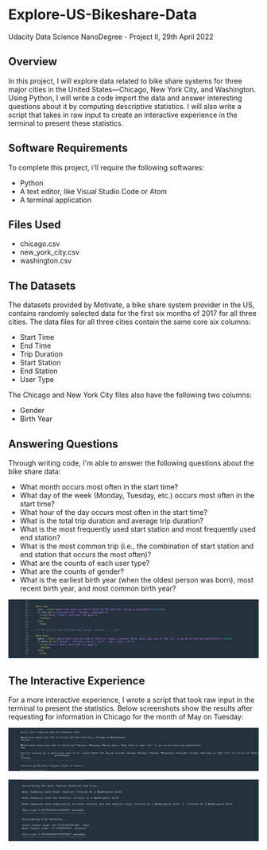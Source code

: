 # Explore-US-Bikeshare-Data

Udacity Data Science NanoDegree - Project II, 29th April 2022

## Overview

In this project, I will explore data related to bike share systems for three major cities in the United States—Chicago, New York City, and Washington. Using Python, I will write a code import the data and answer interesting questions about it by computing descriptive statistics. I will also write a script that takes in raw input to create an interactive experience in the terminal to present these statistics.

## Software Requirements

To complete this project, i'll require the following softwares:

* Python
* A text editor, like Visual Studio Code or Atom
* A terminal application

## Files Used

* chicago.csv
* new_york_city.csv
* washington.csv

## The Datasets

The datasets provided by Motivate, a bike share system provider in the US, contains randomly selected data for the first six months of 2017 for all three cities. The data files for all three cities contain the same core six columns:

* Start Time
* End Time
* Trip Duration
* Start Station
* End Station
* User Type

The Chicago and New York City files also have the following two columns:

* Gender
* Birth Year

## Answering Questions

Through writing code, I'm able to answer the following questions about the bike share data:

* What month occurs most often in the start time?
* What day of the week (Monday, Tuesday, etc.) occurs most often in the start time?
* What hour of the day occurs most often in the start time?
* What is the total trip duration and average trip duration?
* What is the most frequently used start station and most frequently used end station?
* What is the most common trip (i.e., the combination of start station and end station that occurs the most often)?
* What are the counts of each user type?
* What are the counts of gender?
* What is the earliest birth year (when the oldest person was born), most recent birth year, and most common birth year?

![User Input Request](./images/Questions.png)

## The Interactive Experience

For a more interactive experience, I wrote a script that took raw input in the terminal to present the statistics. Below screenshots show the results after requesting for information in Chicago for the month of May on Tuesday:

![User Promted Data](./images/UserPromptedData.png)

![Results](./images/Results.png)